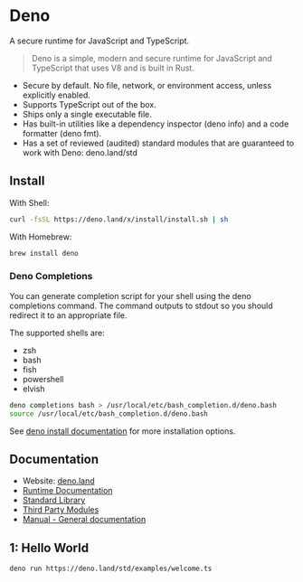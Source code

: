 # Deno

A secure runtime for JavaScript and TypeScript.

> Deno is a simple, modern and secure runtime for JavaScript and TypeScript that uses V8 and is built in Rust.

- Secure by default. No file, network, or environment access, unless explicitly enabled.
- Supports TypeScript out of the box.
- Ships only a single executable file.
- Has built-in utilities like a dependency inspector (deno info) and a code formatter (deno fmt).
- Has a set of reviewed (audited) standard modules that are guaranteed to work with Deno: deno.land/std

## Install

With Shell:

```sh
curl -fsSL https://deno.land/x/install/install.sh | sh
```

With Homebrew:

```sh
brew install deno
```

### Deno Completions

You can generate completion script for your shell using the deno completions <shell> command. The command outputs to stdout so you should redirect it to an appropriate file.

The supported shells are:

- zsh
- bash
- fish
- powershell
- elvish

```sh
deno completions bash > /usr/local/etc/bash_completion.d/deno.bash
source /usr/local/etc/bash_completion.d/deno.bash
```

See [deno install documentation](https://github.com/denoland/deno_install) for more installation options.

## Documentation

- Website: [deno.land](https://deno.land/)
- [Runtime Documentation](https://doc.deno.land/https/github.com/denoland/deno/releases/latest/download/lib.deno.d.ts)
- [Standard Library](https://deno.land/std)
- [Third Party Modules](https://deno.land/x)
- [Manual - General documentation](https://deno.land/manual)

## 1: Hello World

```sh
deno run https://deno.land/std/examples/welcome.ts
```
